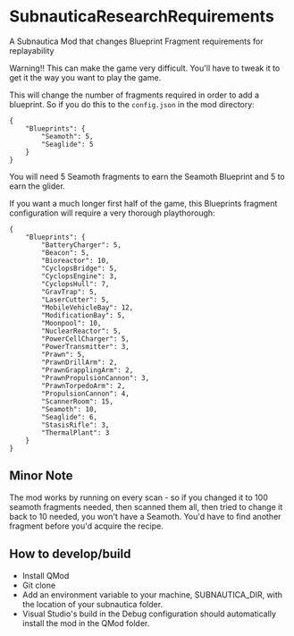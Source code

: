 # SubnauticaResearchRequirements
A Subnautica Mod that changes Blueprint Fragment requirements for replayability

Warning!! This can make the game very difficult. You'll have to tweak it to get it the way you want to play the game.

This will change the number of fragments required in order to add a blueprint. So if you do this to the `config.json` in the mod directory:
```
{
	"Blueprints": {
		"Seamoth": 5,
		"Seaglide": 5
	}
}
```
You will need 5 Seamoth fragments to earn the Seamoth Blueprint and 5 to earn the glider.

If you want a much longer first half of the game, this Blueprints fragment configuration will require a very thorough playthorough:

```
{
	"Blueprints": {
		"BatteryCharger": 5,
		"Beacon": 5,
		"Bioreactor": 10,
		"CyclopsBridge": 5,
		"CyclopsEngine": 3,
		"CyclopsHull": 7,
		"GravTrap": 5,
		"LaserCutter": 5,
		"MobileVehicleBay": 12,
		"ModificationBay": 5,
		"Moonpool": 10,
		"NuclearReactor": 5,
		"PowerCellCharger": 5,
		"PowerTransmitter": 3,
		"Prawn": 5,
		"PrawnDrillArm": 2,
		"PrawnGrapplingArm": 2,
		"PrawnPropulsionCannon": 3,
		"PrawnTorpedoArm": 2,
		"PropulsionCannon": 4,
		"ScannerRoom": 15,
		"Seamoth": 10,
		"Seaglide": 6,
		"StasisRifle": 3,
		"ThermalPlant": 3
	}
}
```
## Minor Note
The mod works by running on every scan - so if you changed it to 100 seamoth fragments needed, then scanned them all, then tried to change it back to 10 needed, you won't have a Seamoth. You'd have to find another fragment before you'd acquire the recipe.

## How to develop/build

- Install QMod
- Git clone
- Add an environment variable to your machine, SUBNAUTICA_DIR, with the location of your subnautica folder.
- Visual Studio's build in the Debug configuration should automatically install the mod in the QMod folder.
